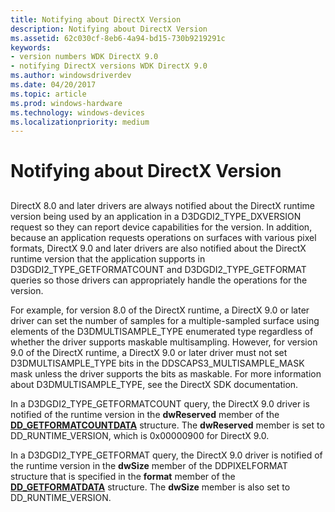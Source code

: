 ```yaml
---
title: Notifying about DirectX Version
description: Notifying about DirectX Version
ms.assetid: 62c030cf-8eb6-4a94-bd15-730b9219291c
keywords:
- version numbers WDK DirectX 9.0
- notifying DirectX versions WDK DirectX 9.0
ms.author: windowsdriverdev
ms.date: 04/20/2017
ms.topic: article
ms.prod: windows-hardware
ms.technology: windows-devices
ms.localizationpriority: medium
---
```


# Notifying about DirectX Version


## <span id="ddk_notifying_about_directx_version_gg"></span><span id="DDK_NOTIFYING_ABOUT_DIRECTX_VERSION_GG"></span>


DirectX 8.0 and later drivers are always notified about the DirectX runtime version being used by an application in a D3DGDI2\_TYPE\_DXVERSION request so they can report device capabilities for the version. In addition, because an application requests operations on surfaces with various pixel formats, DirectX 9.0 and later drivers are also notified about the DirectX runtime version that the application supports in D3DGDI2\_TYPE\_GETFORMATCOUNT and D3DGDI2\_TYPE\_GETFORMAT queries so those drivers can appropriately handle the operations for the version.

For example, for version 8.0 of the DirectX runtime, a DirectX 9.0 or later driver can set the number of samples for a multiple-sampled surface using elements of the D3DMULTISAMPLE\_TYPE enumerated type regardless of whether the driver supports maskable multisampling. However, for version 9.0 of the DirectX runtime, a DirectX 9.0 or later driver must not set D3DMULTISAMPLE\_TYPE bits in the DDSCAPS3\_MULTISAMPLE\_MASK mask unless the driver supports the bits as maskable. For more information about D3DMULTISAMPLE\_TYPE, see the DirectX SDK documentation.

In a D3DGDI2\_TYPE\_GETFORMATCOUNT query, the DirectX 9.0 driver is notified of the runtime version in the **dwReserved** member of the [**DD\_GETFORMATCOUNTDATA**](https://msdn.microsoft.com/library/windows/hardware/ff551566) structure. The **dwReserved** member is set to DD\_RUNTIME\_VERSION, which is 0x00000900 for DirectX 9.0.

In a D3DGDI2\_TYPE\_GETFORMAT query, the DirectX 9.0 driver is notified of the runtime version in the **dwSize** member of the DDPIXELFORMAT structure that is specified in the **format** member of the [**DD\_GETFORMATDATA**](https://msdn.microsoft.com/library/windows/hardware/ff551569) structure. The **dwSize** member is also set to DD\_RUNTIME\_VERSION.

 

 





